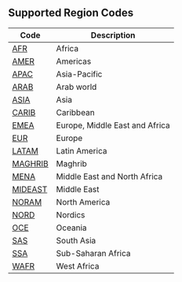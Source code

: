 ## Supported Region Codes

| Code                                                                     | Description                    |
| ------------------------------------------------------------------------ | ------------------------------ |
| [AFR](https://en.wikipedia.org/wiki/Africa)                              | Africa                         |
| [AMER](https://en.wikipedia.org/wiki/Americas)                           | Americas                       |
| [APAC](https://en.wikipedia.org/wiki/Asia-Pacific)                       | Asia-Pacific                   |
| [ARAB](https://en.wikipedia.org/wiki/Arab_world)                         | Arab world                     |
| [ASIA](https://en.wikipedia.org/wiki/Asia)                               | Asia                           |
| [CARIB](https://en.wikipedia.org/wiki/Caribbean)                         | Caribbean                      |
| [EMEA](https://en.wikipedia.org/wiki/Europe,_the_Middle_East_and_Africa) | Europe, Middle East and Africa |
| [EUR](https://en.wikipedia.org/wiki/Europe)                              | Europe                         |
| [LATAM](https://en.wikipedia.org/wiki/Latin_America)                     | Latin America                  |
| [MAGHRIB](https://en.wikipedia.org/wiki/Maghreb)                         | Maghrib                        |
| [MENA](https://en.wikipedia.org/wiki/MENA)                               | Middle East and North Africa   |
| [MIDEAST](https://en.wikipedia.org/wiki/Middle_East)                     | Middle East                    |
| [NORAM](https://en.wikipedia.org/wiki/North_America)                     | North America                  |
| [NORD](https://en.wikipedia.org/wiki/Nordic_countries)                   | Nordics                        |
| [OCE](https://en.wikipedia.org/wiki/Oceania)                             | Oceania                        |
| [SAS](https://en.wikipedia.org/wiki/South_Asia)                          | South Asia                     |
| [SSA](https://en.wikipedia.org/wiki/Sub-Saharan_Africa)                  | Sub-Saharan Africa             |
| [WAFR](https://en.wikipedia.org/wiki/West_Africa)                        | West Africa                    |
